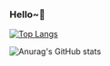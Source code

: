 ### Hello~👋

[![Top Langs](https://github-readme-stats.vercel.app/api/top-langs/?username=Nhahan&layout=compact&hide=Shell,Batchifile,PowerShell&langs_count=8&theme=radical)](https://github.com/Nhanhan/github-readme-stats)

![Anurag's GitHub stats](https://github-readme-stats.vercel.app/api?username=Nhahan&show_icons=true&theme=radical)
<!-- 
<img src="https://img.shields.io/badge/Java-007396?style=flat-square&logo=Java&logoColor=white"/> <img src="https://img.shields.io/badge/JavaScript-F7DF1E?style=flat-square&logo=JavaScript&logoColor=black"/>
<img src="https://img.shields.io/badge/TypeScript-007ACC?style=flat-square&logo=typescript&logoColor=white"/>
<img src="https://img.shields.io/badge/Go-00ADD8?style=flat-square&logo=go&logoColor=white"/>
<img src="https://img.shields.io/badge/Python-3776AB?style=flat-square&logo=Python&logoColor=white"/>
<img src="https://img.shields.io/badge/Spring-6DB33F?style=flat-square&logo=Spring&logoColor=white"/>
<img src="https://img.shields.io/badge/Vue.js-35495E?style=flat-square&logo=vue.js&logoColor=4FC08D"/>
 -->
